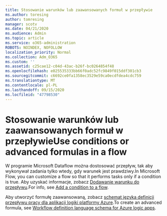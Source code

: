 ```yaml
---
title: Stosowanie warunków lub zaawansowanych formuł w przepływie
ms.author: toresing
author: tomresing
manager: scotv
ms.date: 04/21/2020
ms.audience: Admin
ms.topic: article
ms.service: o365-administration
ROBOTS: NOINDEX, NOFOLLOW
localization_priority: Normal
ms.collection: Adm_O365
ms.custom: ''
ms.assetid: c25cae12-c04d-43ac-b26f-bc0264854f48
ms.openlocfilehash: e025535333bb66f0adc52fc9849f015ddf301cb3
ms.sourcegitcommit: c6692ce0fa1358ec3529e59ca0ecdfdea4cdc759
ms.translationtype: MT
ms.contentlocale: pl-PL
ms.lasthandoff: 09/15/2020
ms.locfileid: "47798530"
---
```

# <a name="use-conditions-or-advanced-formulas-in-a-flow"></a><span data-ttu-id="6b08e-102">Stosowanie warunków lub zaawansowanych formuł w przepływie</span><span class="sxs-lookup"><span data-stu-id="6b08e-102">Use conditions or advanced formulas in a flow</span></span>

<span data-ttu-id="6b08e-103">W programie Microsoft Dataflow można dostosować przepływ, tak aby wykonywał zadania tylko wtedy, gdy warunek jest prawdziwy.</span><span class="sxs-lookup"><span data-stu-id="6b08e-103">In Microsoft Flow, you can customize a flow so that it performs tasks only if a condition is true.</span></span> <span data-ttu-id="6b08e-104">Aby uzyskać informacje, zobacz [Dodawanie warunku do przepływu](https://go.microsoft.com/fwlink/?linkid=872112).</span><span class="sxs-lookup"><span data-stu-id="6b08e-104">For info, see [Add a condition to a flow](https://go.microsoft.com/fwlink/?linkid=872112).</span></span>
  
<span data-ttu-id="6b08e-105">Aby utworzyć formułę zaawansowaną, zobacz [schemat języka definicji przepływu pracy dla aplikacji logiki platformy Azure](https://aka.ms/logicexpressions).</span><span class="sxs-lookup"><span data-stu-id="6b08e-105">To create an advanced formula, see [Workflow definition language schema for Azure logic apps](https://aka.ms/logicexpressions).</span></span>
  

